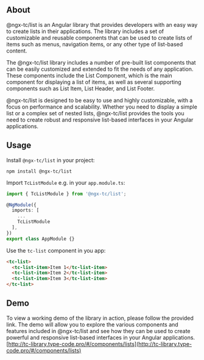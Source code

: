 ## About

@ngx-tc/list is an Angular library that provides developers with an easy way to create lists in their applications. The library includes a set of customizable and reusable components that can be used to create lists of items such as menus, navigation items, or any other type of list-based content.

The @ngx-tc/list library includes a number of pre-built list components that can be easily customized and extended to fit the needs of any application. These components include the List Component, which is the main component for displaying a list of items, as well as several supporting components such as List Item, List Header, and List Footer.

@ngx-tc/list is designed to be easy to use and highly customizable, with a focus on performance and scalability. Whether you need to display a simple list or a complex set of nested lists, @ngx-tc/list provides the tools you need to create robust and responsive list-based interfaces in your Angular applications.

## Usage

Install `@ngx-tc/list` in your project:

```
npm install @ngx-tc/list
```

Import `TcListModule` e.g. in your `app.module.ts`:
```typescript
import { TcListModule } from '@ngx-tc/list';

@NgModule({
  imports: [
    ...
    TcListModule
  ],
})
export class AppModule {}
```

Use the `tc-list` component in you app:
```html
<tc-list>
  <tc-list-item>Item 1</tc-list-item>
  <tc-list-item>Item 2</tc-list-item>
  <tc-list-item>Item 3</tc-list-item>
</tc-list>
```

## Demo
To view a working demo of the library in action, please follow the provided link. The demo will allow you to explore the various components and features included in @ngx-tc/list and see how they can be used to create powerful and responsive list-based interfaces in your Angular applications.
[http://tc-library.type-code.pro/#/components/lists](http://tc-library.type-code.pro/#/components/lists)
